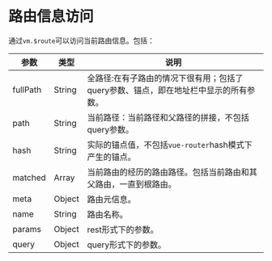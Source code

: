 # 路由信息访问

通过`vm.$route`可以访问当前路由信息。包括：

| 参数     | 类型   | 说明                                                         |
| -------- | ------ | ------------------------------------------------------------ |
| fullPath | String | 全路径:在有子路由的情况下很有用；包括了query参数、锚点，即在地址栏中显示的所有参数。 |
| path     | String | 当前路径：当前路径和父路径的拼接，不包括query参数。          |
| hash     | String | 实际的锚点值，不包括`vue-router`hash模式下产生的锚点。       |
| matched  | Array  | 当前路由的经历的路由路径。包括当前路由和其父路由，一直到根路由。 |
| meta     | Object | 路由元信息。                                                 |
| name     | String | 路由名称。                                                   |
| params   | Object | rest形式下的参数。                                           |
| query    | Object | query形式下的参数。                                          |

